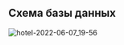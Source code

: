 ## Схема базы данных
![hotel-2022-06-07_19-56](https://user-images.githubusercontent.com/79499100/172912607-c0f39770-a9c4-4294-8f39-10ce3f8261ad.png)

